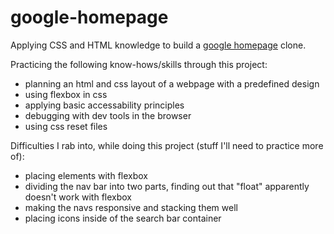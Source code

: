 # google-homepage
Applying CSS and HTML knowledge to build a [google homepage](https://web.archive.org/web/20191130234759if_/https://www.google.com/ "Reference for the page") clone.

Practicing the following know-hows/skills through this project:
- planning an html and css layout of a webpage with a predefined design
- using flexbox in css
- applying basic accessability principles
- debugging with dev tools in the browser
- using css reset files

Difficulties I rab into, while doing this project (stuff I'll need to practice more of):
- placing elements with flexbox
- dividing the nav bar into two parts, finding out that "float" apparently doesn't work with flexbox
- making the navs responsive and stacking them well
- placing icons inside of the search bar container